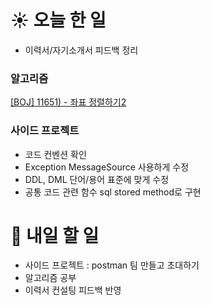 # ☀️ 오늘 한 일
- 이력서/자기소개서 피드백 정리

### 알고리즘
[[BOJ] 11651) - 좌표 정렬하기2](https://www.acmicpc.net/problem/11651)

### 사이드 프로젝트
- 코드 컨벤션 확인
- Exception MessageSource 사용하게 수정
- DDL, DML 단어/용어 표준에 맞게 수정
- 공통 코드 관련 함수 sql stored method로 구현

# 🚩 내일 할 일
- 사이드 프로젝트 : postman 팀 만들고 초대하기
- 알고리즘 공부
- 이력서 컨설팅 피드백 반영
